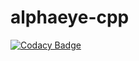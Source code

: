 # alphaeye-cpp
[![Codacy Badge](https://api.codacy.com/project/badge/Grade/9ea9843411e14135b17cd15163566bfd)](https://app.codacy.com/app/YanzheL/alphaeye-cpp?utm_source=github.com&utm_medium=referral&utm_content=YanzheL/alphaeye-cpp&utm_campaign=Badge_Grade_Dashboard)